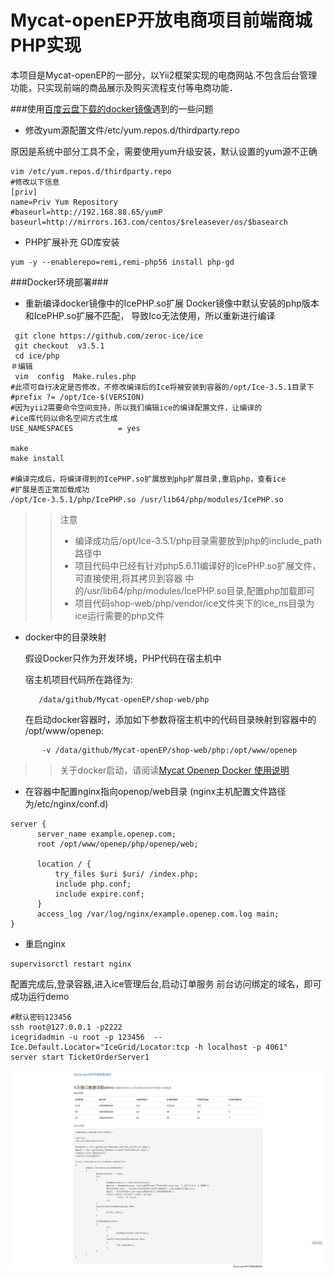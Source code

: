 
Mycat-openEP开放电商项目前端商城PHP实现
===

本项目是Mycat-openEP的一部分，以Yii2框架实现的电商网站.不包含后台管理功能，只实现前端的商品展示及购买流程支付等电商功能．

###使用[百度云盘下载的docker镜像](http://pan.baidu.com/s/1dDew2m1)遇到的一些问题

* 修改yum源配置文件/etc/yum.repos.d/thirdparty.repo

原因是系统中部分工具不全，需要使用yum升级安装，默认设置的yum源不正确
```
vim /etc/yum.repos.d/thirdparty.repo
#修改以下信息
[priv]
name=Priv Yum Repository
#baseurl=http://192.168.88.65/yumP
baseurl=http://mirrors.163.com/centos/$releasever/os/$basearch
```

* PHP扩展补充 
GD库安装
```
yum -y --enablerepo=remi,remi-php56 install php-gd
```


###Docker环境部署###

* 重新编译docker镜像中的IcePHP.so扩展
Docker镜像中默认安装的php版本和IcePHP.so扩展不匹配，
导致Ico无法使用，所以重新进行编译
```
 git clone https://github.com/zeroc-ice/ice
 git checkout  v3.5.1
 cd ice/php 
＃编辑
 vim  config  Make.rules.php
#此项可自行决定是否修改，不修改编译后的Ice将被安装到容器的/opt/Ice-3.5.1目录下
#prefix ?= /opt/Ice-$(VERSION) 
#因为yii2需要命令空间支持，所以我们编辑ice的编译配置文件，让编译的
#ice库代码以命名空间方式生成
USE_NAMESPACES          = yes

make
make install

#编译完成后，将编译得到的IcePHP.so扩展放到php扩展目录,重启php，查看ice
#扩展是否正常加载成功
/opt/Ice-3.5.1/php/IcePHP.so /usr/lib64/php/modules/IcePHP.so 

```

>> 注意
>> * 编译成功后/opt/Ice-3.5.1/php目录需要放到php的include_path路径中
>> * 项目代码中已经有针对php5.6.11编译好的IcePHP.so扩展文件，可直接使用,将其拷贝到容器
中的/usr/lib64/php/modules/IcePHP.so目录,配置php加载即可
>> * 项目代码shop-web/php/vendor/ice文件夹下的ice_ns目录为ice运行需要的php文件


* docker中的目录映射

    假设Docker只作为开发环境，PHP代码在宿主机中 

    宿主机项目代码所在路径为:

         /data/github/Mycat-openEP/shop-web/php

    在启动docker容器时，添加如下参数将宿主机中的代码目录映射到容器中的 /opt/www/openep:
```
       -v /data/github/Mycat-openEP/shop-web/php:/opt/www/openep
```
>>关于docker启动，请阅读[Mycat Openep Docker 使用说明](../../docker/README.md)


* 在容器中配置nginx指向openop/web目录 (nginx主机配置文件路径为/etc/nginx/conf.d)
```
server {
      server_name example.openep.com;
      root /opt/www/openep/php/openep/web;
    
      location / {
          try_files $uri $uri/ /index.php;
          include php.conf;
          include expire.conf;
      }
      access_log /var/log/nginx/example.openep.com.log main;
}
```

* 重启nginx
```
supervisorctl restart nginx

```

配置完成后,登录容器,进入ice管理后台,启动订单服务
前台访问绑定的域名，即可成功运行demo
```
#默认密码123456
ssh root@127.0.0.1 -p2222
icegridadmin -u root -p 123456  --Ice.Default.Locator="IceGrid/Locator:tcp -h localhost -p 4061"
server start TicketOrderServer1
```

 ![Mycat-php-demo](Mycat-php-demo.png)